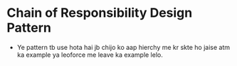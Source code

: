 # Chain of Responsibility Design Pattern

- Ye pattern tb use hota hai jb chijo ko aap hierchy me kr skte ho jaise atm ka example ya leoforce me leave ka example lelo.